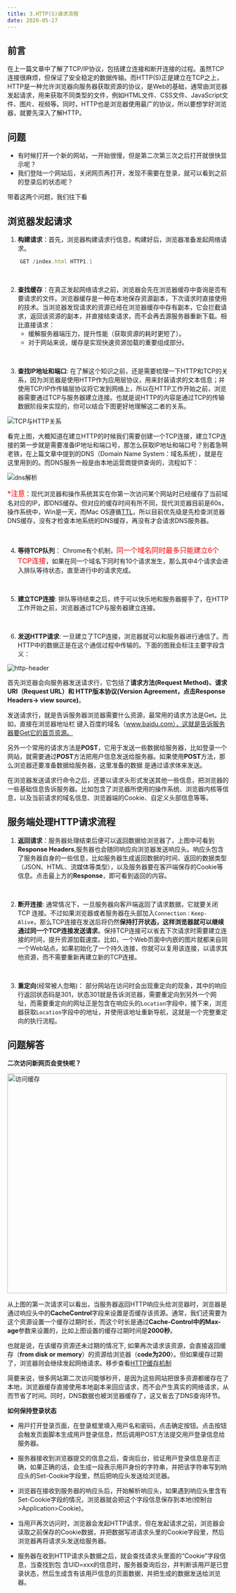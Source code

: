 ```yaml
---
title: 3.HTTP(S)请求流程
date: 2020-05-27
---
```


## 前言

在上一篇文章中了解了TCP/IP协议，包括建立连接和断开连接的过程。虽然TCP连接很麻烦，但保证了安全稳定的数据传输。而HTTP(S)正是建立在TCP之上，HTTP是⼀种允许浏览器向服务器获取资源的协议，是Web的基础，通常由浏览器发起请求，⽤来获取不同类型的⽂件，例如HTML⽂件、CSS⽂件、JavaScript⽂件、图⽚、视频等。同时，HTTP也是浏览器使⽤最⼴的协议，所以要想学好浏览器，就要先深⼊了解HTTP。

## 问题

+ 有时候打开一个新的网站，一开始很慢，但是第二次第三次之后打开就很快显示呢？
+ 我们登陆一个网站后，关闭网页再打开，发现不需要在登录，就可以看到之前的登录后的状态呢？

带着这两个问题，我们往下看

## 浏览器发起请求

1. **构建请求**：⾸先，浏览器构建请求⾏信息，构建好后，浏览器准备发起⽹络请求。
```js
    GET /index.html HTTP1.1
```
<br />

2. **查找缓存**：在真正发起⽹络请求之前，浏览器会先在浏览器缓存中查询是否有要请求的⽂件。浏览器缓存是⼀种在本地保存资源副本，下次请求时直接使⽤的技术。当浏览器发现请求的资源已经在浏览器缓存中存有副本，它会拦截请求，返回该资源的副本，并直接结束请求，⽽不会再去源服务器重新下载。相比直接请求：
    + 缓解服务器端压⼒，提升性能（获取资源的耗时更短了）。
    + 对于⽹站来说，缓存是实现快速资源加载的重要组成部分。  

<br />

3. **查找IP地址和端⼝**: 在了解这个知识之前，还是需要梳理一下HTTP和TCP的关系，因为浏览器是使用HTTP作为应用层协议，⽤来封装请求的⽂本信息；并使⽤TCP/IP作传输层协议将它发到⽹络上，所以在HTTP⼯作开始之前，浏览器需要通过TCP与服务器建⽴连接。也就是说HTTP的内容是通过TCP的传输数据阶段来实现的，你可以结合下图更好地理解这⼆者的关系。

<img :src="$withBase('/image/TCP与HTTP关系.png')" alt="TCP与HTTP关系"/>

看完上图，大概知道在建立HTTP的时候我们需要创建一个TCP连接，建⽴TCP连接的第⼀步就是需要准备IP地址和端⼝号，那怎么获取IP地址和端⼝号？别着急啊老铁，在上篇文章中提到的DNS（Domain Name System：域名系统），就是在这里用到的。而DNS服务一般是由本地运营商提供查询的，流程如下：
    
<img :src="$withBase('/image/dns解析.jpeg')" alt="dns解析"/>

<font color=red size=3>*注意</font>：现代浏览器和操作系统其实在你第一次访问某个网站时已经缓存了当前域名对应的IP，即DNS缓存。但对应的缓存时间有所不同，现代浏览器目前是60s，操作系统中，Win是一天，而Mac OS遵循[TTL](https://baike.baidu.com/item/TTL/130248)，所以目前优先级是先检查浏览器DNS缓存，没有才检查本地系统的DNS缓存，再没有才会请求DNS服务器。


<br />

4. **等待TCP队列**： Chrome有个机制，<font color=red size=3>同⼀个域名同时最多只能建⽴6个TCP连接</font>，如果在同⼀个域名下同时有10个请求发⽣，那么其中4个请求会进⼊排队等待状态，直⾄进⾏中的请求完成。

<br />

5. **建⽴TCP连接**: 排队等待结束之后，终于可以快乐地和服务器握⼿了，在HTTP⼯作开始之前，浏览器通过TCP与服务器建⽴连接。

<br />

6. **发送HTTP请求**: ⼀旦建⽴了TCP连接，浏览器就可以和服务器进⾏通信了。⽽HTTP中的数据正是在这个通信过程中传输的。下面的图我会标注主要字段含义：

<img :src="$withBase('/image/http-header.png')" alt="http-header"/>

⾸先浏览器会向服务器发送请求⾏，它包括了**请求⽅法(Request Method)、请求URI（Request URL）和 HTTP版本协议(Version Agreement，点击Response Headers-> view source)**。 

发送请求⾏，就是告诉服务器浏览器需要什么资源，最常⽤的请求⽅法是Get。⽐如，直接在浏览器地址栏 键⼊百度的域名（www.baidu.com），这就是告诉服务器要Get它的⾸⻚资源。 

另外⼀个常⽤的请求⽅法是**POST**，它⽤于发送⼀些数据给服务器，⽐如登录⼀个⽹站，就需要通过**POST**⽅法把用户信息发送给服务器。如果使⽤**POST**⽅法，那么浏览器还要准备数据给服务器，这⾥准备的数据 是通过请求体来发送。 

在浏览器发送请求⾏命令之后，还要以请求头形式发送其他⼀些信息，把浏览器的⼀些基础信息告诉服务器。⽐如包含了浏览器所使⽤的操作系统、浏览器内核等信息，以及当前请求的域名信息、浏览器端的Cookie、自定义头部信息等等。

## 服务端处理HTTP请求流程

1. **返回请求**：服务器处理结束后便可以返回数据给浏览器了，上图中可看到**Response Headers**,服务器也会随同响应向浏览器发送响应头。响应头包含了服务器⾃⾝的⼀些信息，⽐如服务器⽣成返回数据的时间、返回的数据类型（JSON、HTML、流媒体等类型），以及服务器要在客⼾端保存的Cookie等信息。点击最上方的**Response**，即可看到返回的内容。

<br />

2. **断开连接**: 通常情况下，⼀旦服务器向客⼾端返回了请求数据，它就要关闭 TCP 连接。不过如果浏览器或者服务器在头部加入`Connection：Keep-Alive`，那么TCP连接在发送后将仍然**保持打开状态，这样浏览器就可以继续通过同⼀个TCP连接发送请求**。保持TCP连接可以省去下次请求时需要建⽴连接的时间，提升资源加载速度。⽐如，⼀个Web⻚⾯中内嵌的图⽚就都来⾃同⼀个Web站点，如果初始化了⼀个持久连接，你就可以复⽤该连接，以请求其他资源，⽽不需要重新再建⽴新的TCP连接。

<br />

3. **重定向**(经常被人忽略)： 部分网站在访问时会出现重定向的现象，其中的响应⾏返回状态码是301，状态301就是告诉浏览器，需要重定向到另外⼀个⽹址，⽽需要重定向的⽹址正是包含在响应头的`Location`字段中，接下来，浏览器获取`Location`字段中的地址，并使⽤该地址重新导航，这就是⼀个完整重定向的执⾏流程。


## 问题解答

**二次访问新网页会变快呢？**

<img :src="$withBase('/image/访问缓存.png')" alt="访问缓存" height="500"/>

从上图的第⼀次请求可以看出，当服务器返回HTTP响应头给浏览器时，浏览器是通过响应头中的**CacheControl**字段来设置是否缓存该资源。通常，我们还需要为这个资源设置⼀个缓存过期时⻓，⽽这个时⻓是通过**Cache-Control中的Max-age**参数来设置的，⽐如上图设置的缓存过期时间是**2000秒**。

也就是说，在该缓存资源还未过期的情况下, 如果再次请求该资源，会直接返回缓存（**from disk or memory**）的资源给浏览器（**code为200**）。但如果缓存过期了，浏览器则会继续发起⽹络请求。移步查看[HTTP缓存机制]()

简要来说，很多⽹站第⼆次访问能够秒开，是因为这些⽹站把很多资源都缓存在了本地，浏览器缓存直接使⽤本地副本来回应请求，⽽不会产⽣真实的⽹络请求，从⽽节省了时间。同时，DNS数据也被浏览器缓存了，这⼜省去了DNS查询环节。

**如何保持登录状态**

+ ⽤⼾打开登录⻚⾯，在登录框⾥填⼊⽤⼾名和密码，点击确定按钮。点击按钮会触发⻚⾯脚本⽣成⽤⼾登录信息，然后调⽤POST⽅法提交⽤⼾登录信息给服务器。

+ 服务器接收到浏览器提交的信息之后，查询后台，验证⽤⼾登录信息是否正确，如果正确的话，会⽣成⼀段表⽰⽤⼾⾝份的字符串，并把该字符串写到响应头的Set-Cookie字段⾥，然后把响应头发送给浏览器。

+ 浏览器在接收到服务器的响应头后，开始解析响应头，如果遇到响应头⾥含有Set-Cookie字段的情况，浏览器就会把这个字段信息保存到本地(控制台>Application>Cookie)。

+ 当⽤⼾再次访问时，浏览器会发起HTTP请求，但在发起请求之前，浏览器会读取之前保存的Cookie数据，并把数据写进请求头⾥的Cookie字段⾥，然后浏览器再将请求头发送给服务器。

+ 服务器在收到HTTP请求头数据之后，就会查找请求头⾥⾯的“Cookie”字段信息，当查找到包
含UID=xxx的信息时，服务器查询后台，并判断该⽤⼾是已登录状态，然后⽣成含有该⽤⼾信息的⻚⾯数据，并把⽣成的数据发送给浏览器。


